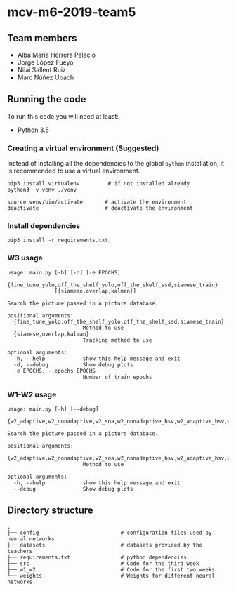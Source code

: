 # mcv-m6-2019-team5

## Team members

- Alba María Herrera Palacio
- Jorge López Fueyo
- Nilai Sallent Ruiz
- Marc Núñez Ubach

## Running the code

To run this code you will need at least:

- Python 3.5

### Creating a virtual environment (Suggested)

Instead of installing all the dependencies to the global `python` installation, 
it is recommended to use a virtual environment.


```
pip3 install virtualenv         # if not installed already
python3 -v venv ./venv

source venv/bin/activate       # activate the environment
deactivate                     # deactivate the environment
```

### Install dependencies

```
pip3 install -r requirements.txt
```

### W3 usage

```
usage: main.py [-h] [-d] [-e EPOCHS]
               {fine_tune_yolo,off_the_shelf_yolo,off_the_shelf_ssd,siamese_train}
               [{siamese,overlap,kalman}]

Search the picture passed in a picture database.

positional arguments:
  {fine_tune_yolo,off_the_shelf_yolo,off_the_shelf_ssd,siamese_train}
                        Method to use
  {siamese,overlap,kalman}
                        Tracking method to use

optional arguments:
  -h, --help            show this help message and exit
  -d, --debug           Show debug plots
  -e EPOCHS, --epochs EPOCHS
                        Number of train epochs

```

### W1-W2 usage

```
usage: main.py [-h] [--debug]
               {w2_adaptive,w2_nonadaptive,w2_soa,w2_nonadaptive_hsv,w2_adaptive_hsv,w2_soa_mod}

Search the picture passed in a picture database.

positional arguments:
  {w2_adaptive,w2_nonadaptive,w2_soa,w2_nonadaptive_hsv,w2_adaptive_hsv,w2_soa_mod}
                        Method to use

optional arguments:
  -h, --help            show this help message and exit
  --debug               Show debug plots
```

## Directory structure

```
.
├── config                          # configuration files used by neural networks
├── datasets                        # datasets provided by the teachers
├── requirements.txt                # python dependencies
├── src                             # Code for the third week
├── w1_w2                           # Code for the first two weeks
└── weights                         # Weights for different neural networks

```